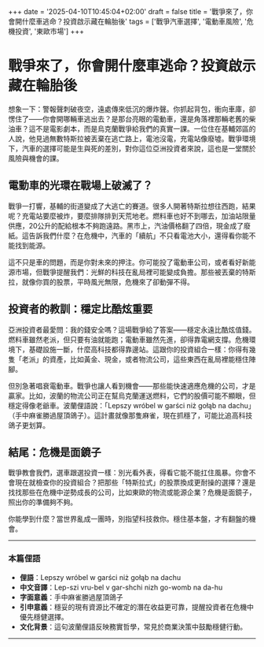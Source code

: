 +++
date = '2025-04-10T10:45:04+02:00'
draft = false
title = '戰爭來了，你會開什麼車逃命？投資啟示藏在輪胎後'
tags = ['戰爭汽車選擇', '電動車風險', '危機投資', '東歐市場']
+++

# 戰爭來了，你會開什麼車逃命？投資啟示藏在輪胎後

想象一下：警報聲刺破夜空，遠處傳來低沉的爆炸聲。你抓起背包，衝向車庫，卻愣住了——你會開哪輛車逃出去？是那台亮眼的電動車，還是角落裡那輛老舊的柴油車？這不是電影劇本，而是烏克蘭戰爭給我們的真實一課。一位住在基輔郊區的人說，他見過無數特斯拉被丟棄在逃亡路上，電池沒電，充電站像廢墟。戰爭環境下，汽車的選擇可能是生與死的差別，對你這位亞洲投資者來說，這也是一堂關於風險與機會的課。

## 電動車的光環在戰場上破滅了？

戰爭一打響，基輔的街道變成了大逃亡的賽道。很多人開著特斯拉想往西跑，結果呢？充電站要麼被炸，要麼排隊排到天荒地老。燃料車也好不到哪去，加油站限量供應，20公升的配給根本不夠跑遠路。黑市上，汽油價格翻了四倍，現金成了廢紙。這告訴我們什麼？在危機中，汽車的「續航」不只看電池大小，還得看你能不能找到能源。

這不只是車的問題，而是你對未來的押注。你可能投了電動車公司，或者看好新能源市場，但戰爭提醒我們：光鮮的科技在亂局裡可能變成負擔。那些被丟棄的特斯拉，就像你買的股票，平時風光無限，危機來了卻動彈不得。

## 投資者的教訓：穩定比酷炫重要

亞洲投資者最愛問：我的錢安全嗎？這場戰爭給了答案——穩定永遠比酷炫值錢。燃料車雖然老派，但只要有油就能跑；電動車雖然先進，卻得靠電網支撐。危機環境下，基礎設施一斷，什麼高科技都得靠邊站。這跟你的投資組合一樣：你得有幾隻「老派」的資產，比如黃金、現金，或者物流公司，這些東西在亂局裡能穩住陣腳。

但別急著唱衰電動車。戰爭也讓人看到機會——那些能快速適應危機的公司，才是贏家。比如，波蘭的物流公司正在幫烏克蘭運送燃料，它們的股價可能不顯眼，但穩定得像老爺車。波蘭俚語說：「Lepszy wróbel w garści niż gołąb na dachu」（手中麻雀勝過屋頂鴿子）。這計畫就像那隻麻雀，現在抓穩了，可能比追高科技鴿子更划算。

## 結尾：危機是面鏡子

戰爭教會我們，選車跟選投資一樣：別光看外表，得看它能不能扛住風暴。你會不會現在就檢查你的投資組合？把那些「特斯拉式」的股票換成更耐操的選擇？還是找找那些在危機中逆勢成長的公司，比如東歐的物流或能源企業？危機是面鏡子，照出你的準備夠不夠。

你能學到什麼？當世界亂成一團時，別指望科技救你。穩住基本盤，才有翻盤的機會。

---

### 本篇俚語
- **俚語**：Lepszy wróbel w garści niż gołąb na dachu  
- **中文音譯**：Lep-szi vru-bel v gar-shchi nizh go-womb na da-hu  
- **字面意義**：手中麻雀勝過屋頂鴿子  
- **引申意義**：穩妥的現有資源比不確定的潛在收益更可靠，提醒投資者在危機中優先穩健選擇。  
- **文化背景**：這句波蘭俚語反映務實哲學，常見於商業決策中鼓勵穩健行動。
---